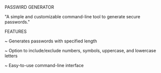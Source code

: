 PASSWIRD GENERATOR 

"A simple and customizable command-line tool to generate secure passwords."

FEATURES

~ Generates passwords with specified length

~ Option to include/exclude numbers, symbols, uppercase, and lowercase letters

~ Easy-to-use command-line interface
